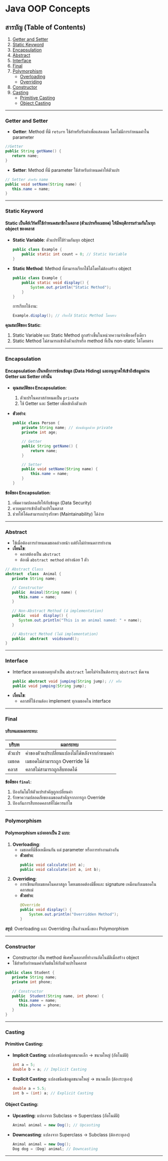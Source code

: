# Java OOP Concepts

## สารบัญ (Table of Contents)

1. [Getter and Setter](#getter-and-setter)  
2. [Static Keyword](#static-keyword)  
3. [Encapsulation](#encapsulation)  
4. [Abstract](#abstract)  
5. [Interface](#interface)  
6. [Final](#final)  
7. [Polymorphism](#polymorphism)  
   - [Overloading](#overloading)  
   - [Overriding](#overriding)  
8. [Constructor](#constructor)  
9. [Casting](#casting)  
   - [Primitive Casting](#primitive-casting)  
   - [Object Casting](#object-casting)  

---

### **Getter and Setter**
- **Getter**: Method ที่มี `return` ใช้สำหรับรับค่าเพื่อแสดงผล โดยไม่มีการกำหนดค่าใน parameter 
```java
//Getter 
public String getName() { 
   return name; 
}
```
- **Setter**: Method ที่มี parameter ใช้สำหรับกำหนดค่าให้ตัวแปร  
```java
// Setter สำหรับ name  
public void setName(String name) { 
   this.name = name; 
}
```
---

### **Static Keyword**
#### **Static** เป็นคีย์เวิร์ดที่ใช้กำหนดสมาชิกในคลาส (ตัวแปรหรือเมธอด) ให้มีพฤติกรรมร่วมกันในทุก object ของคลาส  
- **Static Variable**: ตัวแปรที่ใช้ร่วมกันทุก object  
  ```java
  public class Example {
      public static int count = 0; // Static Variable
  }
  ```
- **Static Method**: Method ที่สามารถเรียกใช้ได้โดยไม่ต้องสร้าง object  
  ```java
  public class Example {
      public static void display() {
          System.out.println("Static Method");
      }
  }
  ```
  การเรียกใช้งาน:
  ```java
  Example.display(); // เรียกใช้ Static Method โดยตรง
  ```

**คุณสมบัติของ Static**:
1. Static Variable และ Static Method ถูกสร้างขึ้นในหน่วยความจำเพียงครั้งเดียว
2. Static Method ไม่สามารถเข้าถึงตัวแปรหรือ method ที่เป็น non-static ได้โดยตรง  

---

### **Encapsulation**
#### **Encapsulation** เป็นหลักการซ่อนข้อมูล (Data Hiding) และอนุญาตให้เข้าถึงข้อมูลผ่าน Getter และ Setter เท่านั้น  

- **คุณสมบัติของ Encapsulation**:  
  1. ตัวแปรในคลาสกำหนดเป็น `private`  
  2. ใช้ Getter และ Setter เพื่อเข้าถึงตัวแปร  

- **ตัวอย่าง**:
  ```java
  public class Person {
      private String name; // ซ่อนข้อมูลด้วย private
      private int age;

      // Getter
      public String getName() {
          return name;
      }

      // Setter
      public void setName(String name) {
          this.name = name;
      }
  }
  ```

**ข้อดีของ Encapsulation**:
1. เพิ่มความปลอดภัยให้กับข้อมูล (Data Security)  
2. ควบคุมการเข้าถึงตัวแปรในคลาส  
3. ช่วยให้โค้ดสามารถบำรุงรักษา (Maintainability) ได้ง่าย  

---

### **Abstract**
- ใช้เมื่อต้องการกำหนดเมธอดล่วงหน้า แต่ยังไม่กำหนดการทำงาน  
- **เงื่อนไข**:  
  - คลาสต้องเป็น `abstract`  
  - ต้องมี `abstract method` อย่างน้อย 1 ตัว  

```java
// Abstract Class  
abstract  class  Animal { 
   private String name; 

   // Constructor  
   public  Animal(String name) {   
      this.name = name; 
   } 
   
   // Non-Abstract Method (มี implementation)  
   public  void  display() { 
      System.out.println("This is an animal named: " + name); 
   }

   // Abstract Method (ไม่มี implementation)   
   public  abstract  voidsound();
}
```
---

### **Interface**
- Interface มองเมธอดทุกตัวเป็น `abstract` โดยไม่จำเป็นต้องระบุ `abstract` ชัดเจน  
  ```java
  public abstract void jumping(String jump); // หรือ
  public void jumping(String jump);
  ```
- **เงื่อนไข**:  
  - คลาสที่ใช้งานต้อง implement ทุกเมธอดใน interface  

---

### **Final**
#### **บริบทและผลกระทบ**:  
| บริบท  | ผลกระทบ |
|--------|----------|
| ตัวแปร | ค่าของตัวแปรเปลี่ยนแปลงไม่ได้หลังจากกำหนดค่า |
| เมธอด | เมธอดไม่สามารถถูก Override ได้ |
| คลาส  | คลาสไม่สามารถถูกสืบทอดได้ |

**ข้อดีของ `final`**:
1. ป้องกันไม่ให้ตัวแปรสำคัญถูกเปลี่ยนค่า  
2. รักษาความปลอดภัยของเมธอดสำคัญจากการถูก Override  
3. ป้องกันการสืบทอดคลาสที่ไม่ควรแก้ไข  

---

### **Polymorphism**
#### Polymorphism แบ่งออกเป็น 2 แบบ:
1. **Overloading**:  
   - เมธอดที่มีชื่อเหมือนกัน แต่ parameter หรือการทำงานต่างกัน  
   - **ตัวอย่าง**:
     ```java
     public void calculate(int a);
     public void calculate(int a, int b);
     ```
2. **Overriding**:  
   - การเขียนทับเมธอดในคลาสลูก โดยเมธอดต้องมีชื่อและ signature เหมือนกับเมธอดในคลาสแม่  
   - **ตัวอย่าง**:
     ```java
     @Override
     public void display() {
         System.out.println("Overridden Method");
     }
     ```

**สรุป**: Overloading และ Overriding เป็นส่วนหนึ่งของ Polymorphism  

---

### **Constructor**
- Constructor เป็น method พิเศษในคลาสที่ทำงานอัตโนมัติเมื่อสร้าง object  
- ใช้สำหรับกำหนดค่าเริ่มต้นให้กับตัวแปรในคลาส  

```java
public class Student {
   private String name;
   private int phone;
  
   // Constructor  
   public  Student(String name, int phone) {   
      this.name = name; 
      this.phone = phone;
   } 
}
```

---

### **Casting**
#### Primitive Casting:
- **Implicit Casting**: แปลงชนิดข้อมูลขนาดเล็ก → ขนาดใหญ่ (อัตโนมัติ)  
  ```java
  int a = 5;
  double b = a; // Implicit Casting
  ```
- **Explicit Casting**: แปลงชนิดข้อมูลขนาดใหญ่ → ขนาดเล็ก (ต้องระบุเอง)  
  ```java
  double a = 5.5;
  int b = (int) a; // Explicit Casting
  ```

#### Object Casting:
- **Upcasting**: แปลงจาก Subclass → Superclass (อัตโนมัติ)  
  ```java
  Animal animal = new Dog(); // Upcasting
  ```
- **Downcasting**: แปลงจาก Superclass → Subclass (ต้องระบุเอง)  
  ```java
  Animal animal = new Dog();
  Dog dog = (Dog) animal; // Downcasting
  ```

---
